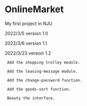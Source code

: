 # OnlineMarket
My first project in NJU

2022/3/5 version 1.0

2022/3/6 version 1.1

2022/3/23 version 1.2

     Add the shopping trolley module.

     Add the leaving-message module.

     Add the change-password function.

     Add the goods-sort function.

     Beauty the interface.
